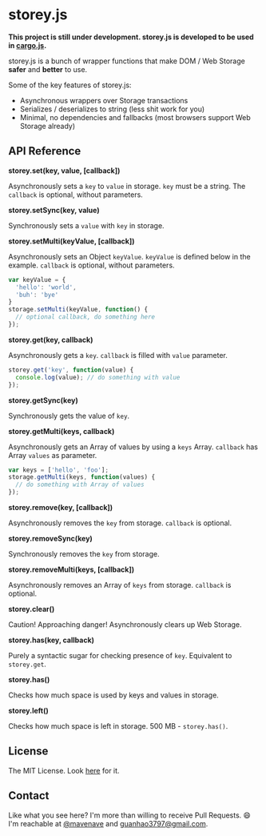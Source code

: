 storey.js
=========

**This project is still under development. storey.js is developed to be used in [cargo.js](https://github.com/mavenave/cargo.js).**

storey.js is a bunch of wrapper functions that make DOM / Web Storage **safer** and **better** to use.

Some of the key features of storey.js:
 - Asynchronous wrappers over Storage transactions
 - Serializes / deserializes to string (less shit work for you)
 - Minimal, no dependencies and fallbacks (most browsers support Web Storage already)

API Reference
-------------

**storey.set(key, value, [callback])**

Asynchronously sets a `key` to `value` in storage. `key` must be a string. The `callback` is optional, without parameters.

**storey.setSync(key, value)**

Synchronously sets a `value` with `key` in storage.

**storey.setMulti(keyValue, [callback])**

Asynchronously sets an Object `keyValue`. `keyValue` is defined below in the example. `callback` is optional, without parameters.

```javascript
var keyValue = {
  'hello': 'world',
  'buh': 'bye'
}
storage.setMulti(keyValue, function() {
  // optional callback, do something here
});
```

**storey.get(key, callback)**

Asynchronously gets a `key`. `callback` is filled with `value` parameter.
```javascript
storey.get('key', function(value) {
  console.log(value); // do something with value
});
```

**storey.getSync(key)**

Synchronously gets the value of `key`.

**storey.getMulti(keys, callback)**

Asynchronously gets an Array of values by using a `keys` Array.
`callback` has Array `values` as parameter.

```javascript
var keys = ['hello', 'foo'];
storage.getMulti(keys, function(values) {
  // do something with Array of values
});
```

**storey.remove(key, [callback])**

Asynchronously removes the `key` from storage. `callback` is optional.

**storey.removeSync(key)**

Synchronously removes the `key` from storage.

**storey.removeMulti(keys, [callback])**

Asynchronously removes an Array of `keys` from storage. `callback` is optional.

**storey.clear()**

Caution! Approaching danger! Asynchronously clears up Web Storage.

**storey.has(key, callback)**

Purely a syntactic sugar for checking presence of `key`. Equivalent to `storey.get`.

**storey.has()**

Checks how much space is used by keys and values in storage.

**storey.left()**

Checks how much space is left in storage. 500 MB - `storey.has()`.

License
-------
The MIT License. Look [here](https://github.com/mavenave/storey.js/blob/master/README.md) for it.

Contact
-------
Like what you see here? I'm more than willing to receive Pull Requests. :smile: I'm reachable at [@mavenave](https://twitter.com/mavenave) and guanhao3797@gmail.com.
